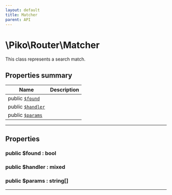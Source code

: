 ```yaml
---
layout: default
title: Matcher
parent: API
---
```




# \Piko\Router\Matcher

This class represents a search match.








## Properties summary

| Name | Description |
|------|-------------|
| public [`$found`](#property_found) |   |
| public [`$handler`](#property_handler) |   |
| public [`$params`](#property_params) |   |




-----


## Properties


<a name="property_found"></a>
### public **$found** : bool






<a name="property_handler"></a>
### public **$handler** : mixed






<a name="property_params"></a>
### public **$params** : string[]





-----

